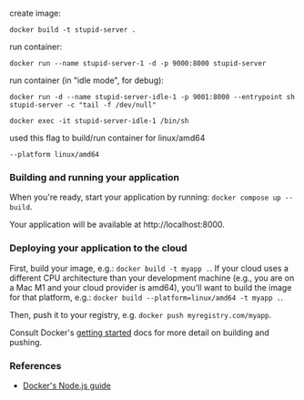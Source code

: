 create image:
```
docker build -t stupid-server . 
```
run container:
```
docker run --name stupid-server-1 -d -p 9000:8000 stupid-server
```
run container (in "idle mode", for debug):
```
docker run -d --name stupid-server-idle-1 -p 9001:8000 --entrypoint sh stupid-server -c "tail -f /dev/null"

docker exec -it stupid-server-idle-1 /bin/sh
```

used this flag to build/run container for linux/amd64
```
--platform linux/amd64
```



### Building and running your application

When you're ready, start your application by running:
`docker compose up --build`.

Your application will be available at http://localhost:8000.

### Deploying your application to the cloud

First, build your image, e.g.: `docker build -t myapp .`.
If your cloud uses a different CPU architecture than your development
machine (e.g., you are on a Mac M1 and your cloud provider is amd64),
you'll want to build the image for that platform, e.g.:
`docker build --platform=linux/amd64 -t myapp .`.

Then, push it to your registry, e.g. `docker push myregistry.com/myapp`.

Consult Docker's [getting started](https://docs.docker.com/go/get-started-sharing/)
docs for more detail on building and pushing.

### References
* [Docker's Node.js guide](https://docs.docker.com/language/nodejs/)